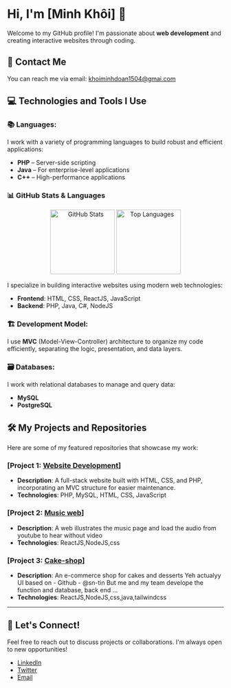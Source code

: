 # Hi, I'm [Minh Khôi] 👋

Welcome to my GitHub profile! I'm passionate about **web development** and creating interactive websites through coding.

## 📍 Contact Me
You can reach me via email: [khoiminhdoan1504@gmai.com](mailto:khoiminhdoan1504@gmai.com)

## 💻 Technologies and Tools I Use

### 📚 **Languages**:
I work with a variety of programming languages to build robust and efficient applications:
- **PHP** – Server-side scripting
- **Java** – For enterprise-level applications
- **C++** – High-performance applications
### 📊 GitHub Stats & Languages

<div align="center">
  <img src="https://github-readme-stats.vercel.app/api?username=Izzy1504&show_icons=true&hide_title=true&hide=prs&theme=radical" alt="GitHub Stats" height="150px" />
  <img src="https://github-readme-stats.vercel.app/api/top-langs/?username=Izzy1504&layout=compact&theme=radical" alt="Top Languages" height="150px" />
</div>

I specialize in building interactive websites using modern web technologies:
- **Frontend**: HTML, CSS, ReactJS, JavaScript
- **Backend**: PHP, Java, C#, NodeJS

### 🏗️ **Development Model**:
I use **MVC** (Model-View-Controller) architecture to organize my code efficiently, separating the logic, presentation, and data layers.

### 🗃️ **Databases**:
I work with relational databases to manage and query data:
- **MySQL**
- **PostgreSQL**

## 🛠️ My Projects and Repositories

Here are some of my featured repositories that showcase my work:

### [Project 1: [Website Development](https://github.com/Izzy1504/QUANRANTINE_CAPSITE_19)]
- **Description**: A full-stack website built with HTML, CSS, and PHP, incorporating an MVC structure for easier maintenance.
- **Technologies**: PHP, MySQL, HTML, CSS, JavaScript

### [Project 2: [Music web](https://github.com/Izzy1504/NOTIFY_WEB)]
- **Description**: A web illustrates the music page and load the audio from youtube to hear without video
- **Technologies**: ReactJS,NodeJS,css

### [Project 3: [Cake-shop](https://github.com/Izzy1504/CAKE_SHOP)]
- **Description**: An e-commerce shop for cakes and desserts Yeh actualyy UI based on - Github - @sn-tin But me and my team develope the function and database, back end ...
- **Technologies**: ReactJS,NodeJS,css,java,tailwindcss


---

## 🌱 Let's Connect!
Feel free to reach out to discuss projects or collaborations. I'm always open to new opportunities!

- [LinkedIn](https://www.linkedin.com/in/yourprofile)
- [Twitter](https://twitter.com/yourusername)
- [Email](mailto:khoiminhdoan1504@gmai.com)
